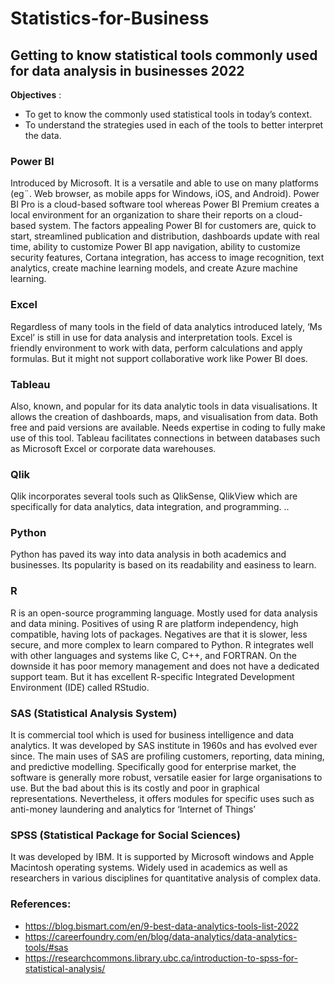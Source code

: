 # Statistics-for-Business

## Getting to know statistical tools commonly used for data analysis in businesses 2022

**Objectives** :
-	To get to know the commonly used statistical tools in today’s context. 
-	To understand the strategies used in each of the tools to better interpret the data. 

### Power BI
Introduced by Microsoft. It is a versatile and able to use on many platforms (eg¨. Web browser, as mobile apps for Windows, iOS, and Android). Power BI Pro is a cloud-based software tool whereas Power BI Premium creates a local environment for an organization to share their reports on a cloud-based system. The factors appealing Power BI for customers are, quick to start, streamlined publication and distribution, dashboards update with real time, ability to customize Power BI app navigation, ability to customize security features, Cortana integration, has access to image recognition, text analytics, create machine learning models, and create Azure machine learning. 

### Excel 
Regardless of many tools in the field of data analytics introduced lately, ‘Ms Excel’ is still in use for data analysis and interpretation tools. Excel is friendly environment to work with data, perform calculations and apply formulas. But it might not support collaborative work like Power BI does. 

### Tableau
Also, known, and popular for its data analytic tools in data visualisations. It allows the creation of dashboards, maps, and visualisation from data. Both free and paid versions are available. Needs expertise in coding to fully make use of this tool. Tableau facilitates connections in between databases such as Microsoft Excel or corporate data warehouses. 

### Qlik 
Qlik incorporates several tools such as QlikSense, QlikView which are specifically for data analytics, data integration, and programming. ..

### Python 
Python has paved its way into data analysis in both academics and businesses. Its popularity is based on its readability and easiness to learn. 

### R 
R is an open-source programming language. Mostly used for data analysis and data mining. Positives of using R are platform independency, high compatible, having lots of packages. Negatives are that it is slower, less secure, and more complex to learn compared to Python. 
R integrates well with other languages and systems like C, C++, and FORTRAN. On the downside it has poor memory management and does not have a dedicated support team. But it has excellent R-specific Integrated Development Environment (IDE) called RStudio.                                                                                                                                                                    
   
### SAS (Statistical Analysis System)
It is commercial tool which is used for business intelligence and data analytics. It was developed by SAS institute in 1960s and has evolved ever since. The main uses of SAS are profiling customers, reporting, data mining, and predictive modelling. Specifically good for enterprise market, the software is generally more robust, versatile easier for large organisations to use. But the bad about this is its costly and poor in graphical representations. Nevertheless, it offers modules for specific uses such as anti-money laundering and analytics for ‘Internet of Things’

### SPSS (Statistical Package for Social Sciences)
It was developed by IBM. It is supported by Microsoft windows and Apple Macintosh operating systems. Widely used in academics as well as researchers in various disciplines for quantitative analysis of complex data.

### References:

-	https://blog.bismart.com/en/9-best-data-analytics-tools-list-2022 
-	https://careerfoundry.com/en/blog/data-analytics/data-analytics-tools/#sas 
-	https://researchcommons.library.ubc.ca/introduction-to-spss-for-statistical-analysis/ 

